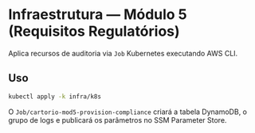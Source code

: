 # Infraestrutura — Módulo 5 (Requisitos Regulatórios)

Aplica recursos de auditoria via `Job` Kubernetes executando AWS CLI.

## Uso

```bash
kubectl apply -k infra/k8s
```

O `Job/cartorio-mod5-provision-compliance` criará a tabela DynamoDB, o grupo de
logs e publicará os parâmetros no SSM Parameter Store.
